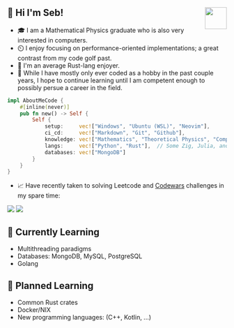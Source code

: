 <h2> 🐋 Hi I'm Seb! <img align="right" src="https://media.giphy.com/media/j0ph697YBTGM8zm3u8/giphy.gif" width="50"> </h2>

- 🎓 I am a Mathematical Physics graduate who is also very interested in computers.
- ⏲️ I enjoy focusing on performance-oriented implementations; a great contrast from my code golf past.
- 🦀 I'm an average Rust-lang enjoyer.
- 💼 While I have mostly only ever coded as a hobby in the past couple years, I hope to continue learning until I am competent enough to possibly persue a career in the field.

```rust
impl AboutMeCode {
    #[inline(never)]
    pub fn new() -> Self {
        Self {
            setup:     vec!["Windows", "Ubuntu (WSL)", "Neovim"],
            ci_cd:     vec!["Markdown", "Git", "Github"],
            knowledge: vec!["Mathematics", "Theoretical Physics", "Computer Science"],
            langs:     vec!["Python", "Rust"],  // Some Zig, Julia, and C++ too         // WIP
            databases: vec!["MongoDB"]                                                  // WIP
        }
    }
}
```

- 📈 Have recently taken to solving Leetcode and [Codewars](https://www.codewars.com) challenges in my spare time:

<img src="https://img.shields.io/badge/dynamic/json?style=for-the-badge&labelColor=black&color=%23ffa116&label=Solved&query=solved&url=https%3A%2F%2Fbadge.xyli.tech/%2Fapi%2Fusers%2F340815e2&logo=leetcode&logoColor=yellow">
<img src="https://www.codewars.com/users/aritmos/badges/micro">

## 🌿 Currently Learning
- Multithreading paradigms
- Databases: MongoDB, MySQL, PostgreSQL
- Golang

## 🌱 Planned Learning
- Common Rust crates
- Docker/NIX
- New programming languages: (C++, Kotlin, ...)
